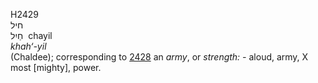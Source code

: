 <body>
  <p>H2429<br>  חיל  <br> חַיִל  ‎  chayil  <br><i>khah‘-yil </i><br>(Chaldee); corresponding to <a href="h2428.htm">2428</a>  an <i>army</i>, or <i>strength: - </i>aloud, army, X most [mighty], power.<br></p>
 </body>
